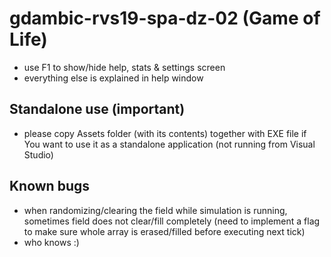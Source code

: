 # gdambic-rvs19-spa-dz-02 (Game of Life)

- use F1 to show/hide help, stats & settings screen
- everything else is explained in help window

## Standalone use (important)

- please copy Assets folder (with its contents) together with EXE file if You want to use it as a standalone application (not running from Visual Studio)

## Known bugs

- when randomizing/clearing the field while simulation is running, sometimes field does not clear/fill completely (need to implement a flag to make sure whole array is erased/filled before executing next tick)
- who knows :)
